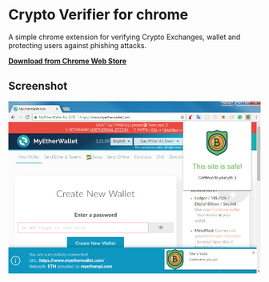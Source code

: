 # Crypto Verifier for chrome
A simple chrome extension for verifying Crypto Exchanges, wallet and protecting users against phishing attacks.

**[Download from Chrome Web Store](https://chrome.google.com/webstore/detail/cryptocurrency-website-an/gemckbcnhjhpkieinkcpdeemgjidlmfn)**

## Screenshot
![Crypto Verifier](https://github.com/ArmanFeyzi/crypto-anti-phishing/blob/master/screenshot.jpg)


